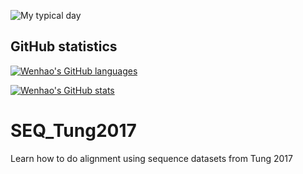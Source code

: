 
![My typical day](https://64.media.tumblr.com/e34b56aaae2b6c6e63ba29e7605041c9/tumblr_n3laq2mTtQ1rgr4l6o1_r1_250.gifv)


## GitHub statistics

[![Wenhao's GitHub languages](https://github-readme-stats.vercel.app/api/top-langs?username=wt215&layout=compact)](https://github.com/anuraghazra/github-readme-stats)

[![Wenhao's GitHub stats](https://github-readme-stats.vercel.app/api?username=wt215)](https://github.com/anuraghazra/github-readme-stats)

# SEQ_Tung2017
Learn how to do alignment using sequence datasets from Tung 2017
